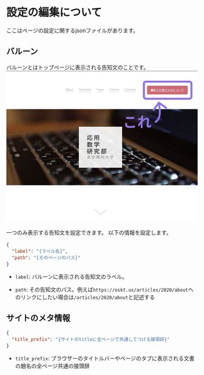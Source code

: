 # 設定の編集について

ここはページの設定に関するjsonファイルがあります。

## バルーン

バルーンとはトップページに表示される告知文のことです。
![バルーン](../_assets/baloon.png)

一つのみ表示する告知文を設定できます。
以下の情報を設定します。

```json
{
  "label": "{ラベル名}",
  "path": "{そのページのパス}"
}
```

- `label`: バルーンに表示される告知文のラベル。

- `path`: その告知文のパス。例えば`https://oskt.us/articles/2020/about`へのリンクにしたい場合は`/articles/2020/about`と記述する

## サイトのメタ情報

```json
{
  "title_prefix": "{サイトのtitleに全ページで共通してつける接頭辞}"
}
```

- `title_prefix`: ブラウザーのタイトルバーやページのタブに表示される文書の題名の全ページ共通の接頭辞
